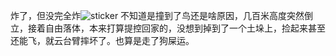 炸了，但没完全炸![sticker](aru/7)
不知道是撞到了鸟还是啥原因，几百米高度突然倒立，接着自由落体，本来打算提控回家的，没想到掉到了一个土垛上，捡起来甚至还能飞，就云台臂摔坏了。也算是走了狗屎运。